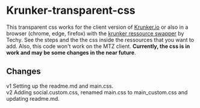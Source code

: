 # Krunker-transparent-css
This transparent css works for the client version of [Krunker.io](https://krunker.io/) or also in a browser (chrome, edge, firefox) with the [krunker ressource swapper](https://github.com/Tehchy/Krunker-Resource-Swapper) by Techy. See the steps and the the css inside the ressources that you want to add. Also, this code won't work on the MTZ client. **Currently, the css is in work and may be some changes in the near future**.

## Changes
v1 Setting up the readme.md and main.css.  
v2 Adding social.custom.css, renamed main.css to main_custom.css and updating readme.md. 
